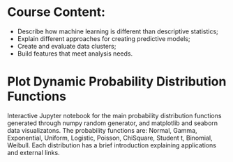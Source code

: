 # Course Content:
- Describe how machine learning is different than descriptive statistics;
- Explain different approaches for creating predictive models;
- Create and evaluate data clusters;
- Build features that meet analysis needs.

# Plot Dynamic Probability Distribution Functions

Interactive Jupyter notebook for the main probability distribution functions generated through numpy random generator, and matplotlib and seaborn data visualizatons. The probability functions are: Normal, Gamma, Exponential, Uniform, Logistic, Poisson, ChiSquare, Student t, Binomial, Weibull. Each distribution has a brief introduction explaining applications and external links.

